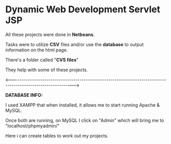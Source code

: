 # Dynamic Web Development Servlet JSP

All these projects were done in <b>Netbeans</b>.

Tasks were to utilize <b>CSV</b> files and/or use the <b>database</b> to output information on the html page.

There's a folder called "<b>CVS files</b>" 

They help with some of these projects.

<------------------------------------------------------------------------------------------------------------>

<b> DATABASE INFO: </b>

I used XAMPP that when installed, it allows me to start running Apache & MySQL.

Once both are running, on MySQL I click on "Admin" which will bring me to "localhost/phpmyadmin/"

Here i can create tables to work out my projects.
